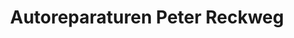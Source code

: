 ---
title: "Autoreparaturen Peter Reckweg"
url: /borgholzhausen/autoreparaturen-peter-reckweg/
shop: Autowerkstatt
---